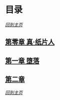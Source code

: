 # 目录

_[回到主页](../README.md)_

## [第零章 真·纸片人](./0.md)

## [第一章 堕落](./1.md)

## [第二章](./2.md)

_[回到主页](../README.md)_
